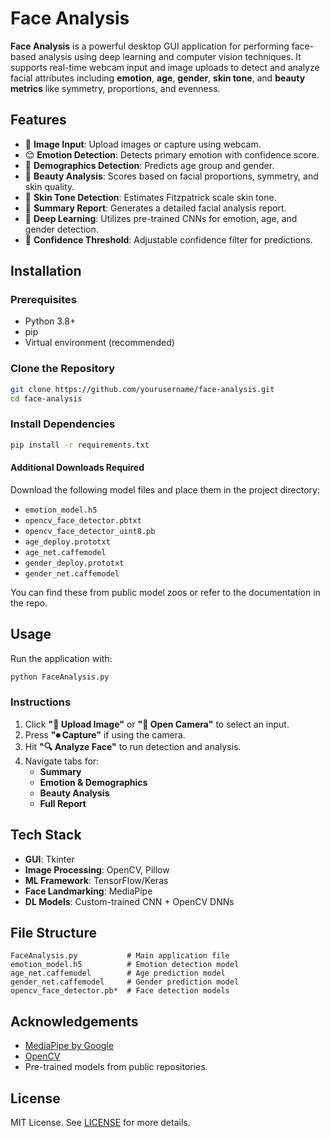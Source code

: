 
# Face Analysis

**Face Analysis** is a powerful desktop GUI application for performing face-based analysis using deep learning and computer vision techniques. It supports real-time webcam input and image uploads to detect and analyze facial attributes including **emotion**, **age**, **gender**, **skin tone**, and **beauty metrics** like symmetry, proportions, and evenness.

## Features

- 📸 **Image Input**: Upload images or capture using webcam.
- 😊 **Emotion Detection**: Detects primary emotion with confidence score.
- 🧑 **Demographics Detection**: Predicts age group and gender.
- 💅 **Beauty Analysis**: Scores based on facial proportions, symmetry, and skin quality.
- 🎨 **Skin Tone Detection**: Estimates Fitzpatrick scale skin tone.
- 🧾 **Summary Report**: Generates a detailed facial analysis report.
- 🧠 **Deep Learning**: Utilizes pre-trained CNNs for emotion, age, and gender detection.
- 🎯 **Confidence Threshold**: Adjustable confidence filter for predictions.

## Installation

### Prerequisites

- Python 3.8+
- pip
- Virtual environment (recommended)

### Clone the Repository

```bash
git clone https://github.com/yourusername/face-analysis.git
cd face-analysis
```

### Install Dependencies

```bash
pip install -r requirements.txt
```

#### Additional Downloads Required

Download the following model files and place them in the project directory:

- `emotion_model.h5`
- `opencv_face_detector.pbtxt`
- `opencv_face_detector_uint8.pb`
- `age_deploy.prototxt`
- `age_net.caffemodel`
- `gender_deploy.prototxt`
- `gender_net.caffemodel`

You can find these from public model zoos or refer to the documentation in the repo.

## Usage

Run the application with:

```bash
python FaceAnalysis.py
```

### Instructions

1. Click **"📁 Upload Image"** or **"📸 Open Camera"** to select an input.
2. Press **"⏺ Capture"** if using the camera.
3. Hit **"🔍 Analyze Face"** to run detection and analysis.
4. Navigate tabs for:
   - **Summary**
   - **Emotion & Demographics**
   - **Beauty Analysis**
   - **Full Report**

## Tech Stack

- **GUI**: Tkinter
- **Image Processing**: OpenCV, Pillow
- **ML Framework**: TensorFlow/Keras
- **Face Landmarking**: MediaPipe
- **DL Models**: Custom-trained CNN + OpenCV DNNs

## File Structure

```
FaceAnalysis.py           # Main application file
emotion_model.h5          # Emotion detection model
age_net.caffemodel        # Age prediction model
gender_net.caffemodel     # Gender prediction model
opencv_face_detector.pb*  # Face detection models
```

## Acknowledgements

- [MediaPipe by Google](https://github.com/google/mediapipe)
- [OpenCV](https://opencv.org/)
- Pre-trained models from public repositories.

## License

MIT License. See [LICENSE](LICENSE) for more details.
